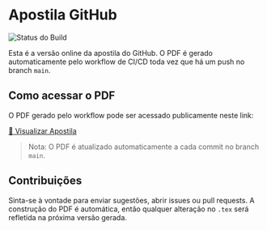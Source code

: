 # Apostila GitHub

![Status do Build](https://github.com/ep-aero-ufsm/apostila-github/actions/workflows/build.yml/badge.svg)

Esta é a versão online da apostila do GitHub. O PDF é gerado automaticamente pelo workflow de CI/CD toda vez que há um push no branch `main`.

## Como acessar o PDF

O PDF gerado pelo workflow pode ser acessado publicamente neste link:

[📄 Visualizar Apostila](https://github.com/ep-aero-ufsm/apostila-github/raw/main/apostila_github.pdf)

> Nota: O PDF é atualizado automaticamente a cada commit no branch `main`.

## Contribuições

Sinta-se à vontade para enviar sugestões, abrir issues ou pull requests. A construção do PDF é automática, então qualquer alteração no `.tex` será refletida na próxima versão gerada.

